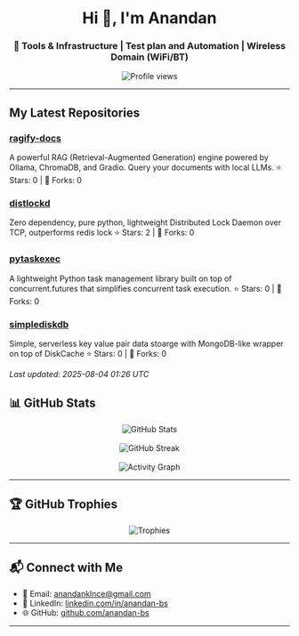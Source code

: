 <h1 align="center">Hi 👋, I'm Anandan</h1>
<h3 align="center">🔧 Tools & Infrastructure | Test plan and Automation | Wireless Domain (WiFi/BT)</h3>

<p align="center">
  <img src="https://komarev.com/ghpvc/?username=anandan-bs&label=Profile%20views&color=0e75b6&style=flat" alt="Profile views" />
</p>

---

## My Latest Repositories

### [ragify-docs](https://github.com/anandan-bs/ragify-docs)
A powerful RAG (Retrieval-Augmented Generation) engine powered by Ollama, ChromaDB, and Gradio. Query your documents with local LLMs.
⭐ Stars: 0 | 🍴 Forks: 0

### [distlockd](https://github.com/anandan-bs/distlockd)
Zero dependency, pure python, lightweight Distributed Lock Daemon over TCP, outperforms redis lock
⭐ Stars: 2 | 🍴 Forks: 0

### [pytaskexec](https://github.com/anandan-bs/pytaskexec)
A lightweight Python task management library built on top of concurrent.futures that simplifies concurrent task execution.
⭐ Stars: 0 | 🍴 Forks: 0

### [simplediskdb](https://github.com/anandan-bs/simplediskdb)
Simple, serverless key value pair data stoarge with MongoDB-like wrapper on top of DiskCache
⭐ Stars: 0 | 🍴 Forks: 0


*Last updated: 2025-08-04 01:26 UTC*
## 📊 GitHub Stats

<p align="center">
  <img src="https://github-readme-stats.vercel.app/api?username=anandan-bs&show_icons=true&theme=default&hide_title=true" alt="GitHub Stats" />
  <br><br>
  <img src="https://github-readme-streak-stats.herokuapp.com/?user=anandan-bs&theme=default" alt="GitHub Streak" />
  <br><br>
  <img src="https://github-readme-activity-graph.cyclic.app/graph?username=anandan-bs&theme=default" alt="Activity Graph" />
</p>

---

## 🏆 GitHub Trophies

<p align="center">
  <img src="https://github-profile-trophy.vercel.app/?username=anandan-bs&theme=flat&no-frame=true&column=7" alt="Trophies" />
</p>

---

## 📬 Connect with Me

- 📧 Email: [anandanklnce@gmail.com](mailto:anandanklnce@gmail.com)  
- 💼 LinkedIn: [linkedin.com/in/anandan-bs](https://linkedin.com/in/anandan-bs)  
- 🌐 GitHub: [github.com/anandan-bs](https://github.com/anandan-bs)

---
